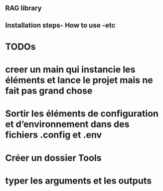 ## RAG library

## Installation steps- How to use -etc


# TODOs
# creer un main qui instancie les éléments et lance le projet mais ne fait pas grand chose
#  Sortir les éléments de configuration et d’environnement dans des fichiers .config et .env
# Créer un dossier Tools
# typer les arguments et les outputs



